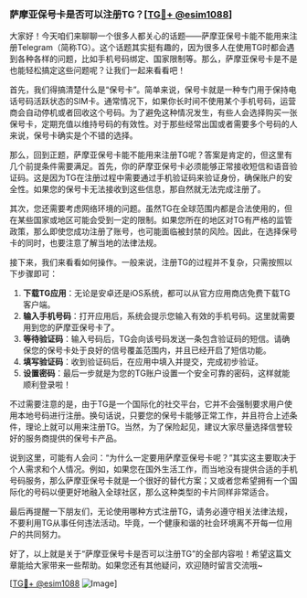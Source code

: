 ### 萨摩亚保号卡是否可以注册TG？[[TG💪+ @esim1088](https://t.me/s/esim1088)]

大家好！今天咱们来聊聊一个很多人都关心的话题——萨摩亚保号卡能不能用来注册Telegram（简称TG）。这个话题其实挺有趣的，因为很多人在使用TG时都会遇到各种各样的问题，比如手机号码绑定、国家限制等。那么，萨摩亚保号卡是不是也能轻松搞定这些问题呢？让我们一起来看看吧！

首先，我们得搞清楚什么是“保号卡”。简单来说，保号卡就是一种专门用于保持电话号码活跃状态的SIM卡。通常情况下，如果你长时间不使用某个手机号码，运营商会自动停机或者回收这个号码。为了避免这种情况发生，有些人会选择购买一张保号卡，定期充值以维持号码的有效性。对于那些经常出国或者需要多个号码的人来说，保号卡确实是个不错的选择。

那么，回到正题，萨摩亚保号卡能不能用来注册TG呢？答案是肯定的，但这里有几个前提条件需要满足。首先，你的萨摩亚保号卡必须能够正常接收短信和语音验证码。这是因为TG在注册过程中需要通过手机验证码来验证身份，确保账户的安全性。如果您的保号卡无法接收到这些信息，那自然就无法完成注册了。

其次，您还需要考虑网络环境的问题。虽然TG在全球范围内都是合法使用的，但在某些国家或地区可能会受到一定的限制。如果您所在的地区对TG有严格的监管政策，那么即使您成功注册了账号，也可能面临被封禁的风险。因此，在选择保号卡的同时，也要注意了解当地的法律法规。

接下来，我们来看看如何操作。一般来说，注册TG的过程并不复杂，只需按照以下步骤即可：

1. **下载TG应用**：无论是安卓还是iOS系统，都可以从官方应用商店免费下载TG客户端。
2. **输入手机号码**：打开应用后，系统会提示您输入有效的手机号码。这里就需要用到您的萨摩亚保号卡了。
3. **等待验证码**：输入号码后，TG会向该号码发送一条包含验证码的短信。请确保您的保号卡处于良好的信号覆盖范围内，并且已经开启了短信功能。
4. **填写验证码**：收到验证码后，在应用中填入并提交，完成初步验证。
5. **设置密码**：最后一步就是为您的TG账户设置一个安全可靠的密码，这样就能顺利登录啦！

不过需要注意的是，由于TG是一个国际化的社交平台，它并不会强制要求用户使用本地号码进行注册。换句话说，只要您的保号卡能够正常工作，并且符合上述条件，理论上就可以用来注册TG。当然，为了保险起见，建议大家尽量选择信誉较好的服务商提供的保号卡产品。

说到这里，可能有人会问：“为什么一定要用萨摩亚保号卡呢？”其实这主要取决于个人需求和个人情况。例如，如果您在国外生活工作，而当地没有提供合适的手机号码服务，那么萨摩亚保号卡就是一个很好的替代方案；又或者您希望拥有一个国际化的号码以便更好地融入全球社区，那么这种类型的卡片同样非常适合。

最后再提醒一下朋友们，无论使用哪种方式注册TG，请务必遵守相关法律法规，不要利用TG从事任何违法活动。毕竟，一个健康和谐的社会环境离不开每一位用户的共同努力。

好了，以上就是关于“萨摩亚保号卡是否可以注册TG”的全部内容啦！希望这篇文章能给大家带来一些帮助。如果您还有其他疑问，欢迎随时留言交流哦~ 

[[TG💪+ @esim1088](https://t.me/s/esim1088) ![Image](https://i.postimg.cc/4NQfJmqS/Snipaste-2025-05-13-00-14-12.png)]